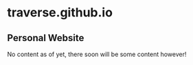 # traverse.github.io

## Personal Website

No content as of yet, there soon will be some content however!
